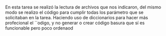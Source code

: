 En esta tarea se realizó la lectura de archivos que nos indicaron, del mismo modo se realizo el código para cumplir todas los parámetro que se solicitaban en la tarea. Haciendo uso de diccionarios para hacer más profecional el ´´odigo, y no generar o crear código basura que sí es funcionable pero poco ordenaod
